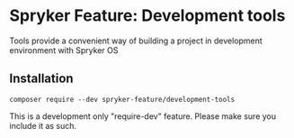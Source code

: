 # Spryker Feature: Development tools

Tools provide a convenient way of building a project in development environment with Spryker OS

## Installation

```
composer require --dev spryker-feature/development-tools
```

This is a development only "require-dev" feature. Please make sure you include it as such.

